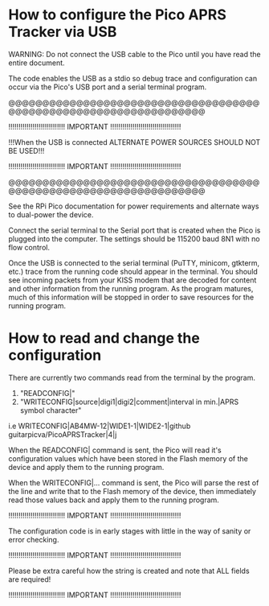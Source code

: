 # How to configure the Pico APRS Tracker via USB

WARNING: Do not connect the USB cable to the Pico until you have read the entire document.

The code enables the USB as a stdio so debug trace and configuration can occur via the Pico's USB port and a serial terminal program.

@@@@@@@@@@@@@@@@@@@@@@@@@@@@@@@@@@@@@@@@@@@@@@@@@@@@@@@@@@@@@@@@@@

!!!!!!!!!!!!!!!!!!!!!!!!!!!! IMPORTANT !!!!!!!!!!!!!!!!!!!!!!!!!!!!!!!!!!!

!!!When the USB is connected ALTERNATE POWER SOURCES SHOULD NOT BE USED!!!

!!!!!!!!!!!!!!!!!!!!!!!!!!!! IMPORTANT !!!!!!!!!!!!!!!!!!!!!!!!!!!!!!!!!!!

@@@@@@@@@@@@@@@@@@@@@@@@@@@@@@@@@@@@@@@@@@@@@@@@@@@@@@@@@@@@@@@@@@

See the RPi Pico documentation for power requirements and alternate ways to dual-power the device.

Connect the serial terminal to the Serial port that is created when the Pico is plugged into the computer.  The settings should be 115200 baud 8N1 with no flow control.

Once the USB is connected to the serial terminal (PuTTY, minicom, gtkterm, etc.) trace from the running code should appear in the terminal.  You should see incoming packets from your KISS modem that are decoded for content and other information from the running program.  As the program matures, much of this information will be stopped in order to save resources for the running program.

# How to read and change the configuration
There are currently two commands read from the terminal by the program.
1) "READCONFIG|"
2) "WRITECONFIG|source|digi1|digi2|comment|interval in min.|APRS symbol character"

i.e WRITECONFIG|AB4MW-12|WIDE1-1|WIDE2-1|github guitarpicva/PicoAPRSTracker|4|j

When the READCONFIG| command is sent, the Pico will read it's configuration values which have been stored in the Flash memory of the device and apply them to the running program.

When the WRITECONFIG|... command is sent, the Pico will parse the rest of the line and write that to the Flash memory of the device, then immediately read those values back and apply them to the running program.  

!!!!!!!!!!!!!!!!!!!!!!!!!!!! IMPORTANT !!!!!!!!!!!!!!!!!!!!!!!!!!!!!!!!!!!

The configuration code is in early stages with little in the way of sanity or error checking.  

!!!!!!!!!!!!!!!!!!!!!!!!!!!! IMPORTANT !!!!!!!!!!!!!!!!!!!!!!!!!!!!!!!!!!!

Please be extra careful how the string is created and  note that ALL fields are required!

!!!!!!!!!!!!!!!!!!!!!!!!!!!! IMPORTANT !!!!!!!!!!!!!!!!!!!!!!!!!!!!!!!!!!!